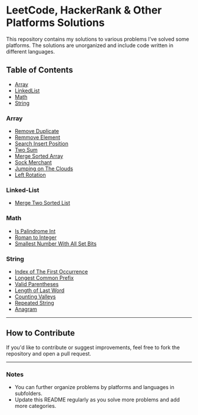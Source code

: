 # LeetCode, HackerRank & Other Platforms Solutions

This repository contains my solutions to various problems I’ve solved some platforms. The solutions are unorganized and include code written in different languages.

## Table of Contents

- [Array](#array)
- [LinkedList](#linked-list)
- [Math](#math)
- [String](#string)

### Array

- [Remove Duplicate](array/remove-duplicates-from-sorted-array)
- [Remmove Element](array/remove-element)
- [Search Insert Position](array/search-insert-position)
- [Two Sum](array/two-sum)
- [Merge Sorted Array](array/merge-sorted-array)
- [Sock Merchant](array/sock-merchant)
- [Jumping on The Clouds](array/jumping-on-the-clouds)
- [Left Rotation](array/left-rotation)

### Linked-List

- [Merge Two Sorted List](linked-list/merge-two-sorted-lists)

### Math

- [Is Palindrome Int](math/is-palindrome-int)
- [Roman to Integer](math/roman-to-int)
- [Smallest Number With All Set Bits](math/smallest-number-with-all-set-bits)

### String

- [Index of The First Occurrence](string/index-of-the-first-occurrence)
- [Longest Common Prefix](string/longest-common-prefix)
- [Valid Parentheses](string/valid-parentheses)
- [Length of Last Word](string/length-of-last-word)
- [Counting Valleys](string/counting-valleys)
- [Repeated String](string/repeated-string)
- [Anagram](string/anagram)

---

## How to Contribute

If you'd like to contribute or suggest improvements, feel free to fork the repository and open a pull request.

---

### Notes

- You can further organize problems by platforms and languages in subfolders.
- Update this README regularly as you solve more problems and add more categories.
